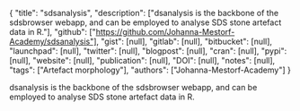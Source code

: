 {
  "title": "sdsanalysis",
  "description": ["dsanalysis is the backbone of the sdsbrowser webapp, and can be employed to analyse SDS stone artefact data in R."],
  "github": ["https://github.com/Johanna-Mestorf-Academy/sdsanalysis"],
  "gist": [null],
  "gitlab": [null],
  "bitbucket": [null],
  "launchpad": [null],
  "twitter": [null],
  "blogpost": [null],
  "cran": [null],
  "pypi": [null],
  "website": [null],
  "publication": [null],
  "DOI": [null],
  "notes": [null],
  "tags": ["Artefact morphology"],
  "authors": ["Johanna-Mestorf-Academy"]
}

<!-- Generated by csv2md.R – do not edit by hand -->

dsanalysis is the backbone of the sdsbrowser webapp, and can be employed to analyse SDS stone artefact data in R.